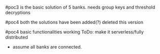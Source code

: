 #poc3
is the basic solution of 5 banks.
needs group keys and threshold decryptions

#poc4
both the solutions have been added(?)
deleted this version

#poc4
basic functionalities working
ToDo: make it serverless/fully distributed
+ assume all banks are connected.
